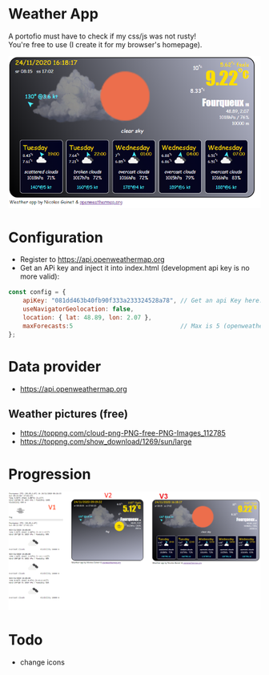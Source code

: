 # Weather App

A portofio must have to check if my css/js was not rusty!  
You're free to use (I create it for my browser's homepage).

![app's screenshoot](app.png)

# Configuration
- Register to https://api.openweathermap.org  
- Get an APi key and inject it into index.html (development api key is no more valid):

```js
const config = {
	apiKey: "081dd463b40fb90f333a233324528a78", // Get an api Key here: https://api.openweathermap.org
	useNavigatorGeolocation: false,
	location: { lat: 48.89, lon: 2.07 },
	maxForecasts:5								// Max is 5 (openweathermap free plan) 
};
```
# Data provider
- https://api.openweathermap.org

## Weather pictures (free)
- https://toppng.com/cloud-png-PNG-free-PNG-Images_112785
- https://toppng.com/show_download/1269/sun/large

# Progression
![app's screenshoot](progression.png)

# Todo
- change icons
